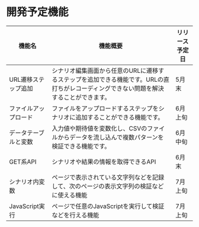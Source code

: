 # 開発予定機能

| 機能名 | 機能概要 | リリース予定日 |
| ------ | -------- | -------------- |
| URL遷移ステップ追加 | シナリオ編集画面から任意のURLに遷移するステップを追加できる機能です。URLの直打ちがレコーディングできない問題を解決することができます。 | 5月末 |
| ファイルアップロード | ファイルをアップロードするステップをシナリオに追加することができる機能です。 | 6月上旬 |
| データテーブルと変数 | 入力値や期待値を変数化し、CSVのファイルからデータを流し込んで複数パターンを検証できる機能です。 | 6月中旬 |
| GET系API | シナリオや結果の情報を取得できるAPI | 6月末 |
| シナリオ内変数 | ページで表示されている文字列などを記録して、次のページの表示文字列の検証などに使える機能 | 7月上旬 |
| JavaScript実行 | ページで任意のJavaScriptを実行して検証などを行える機能 | 7月上旬 |

